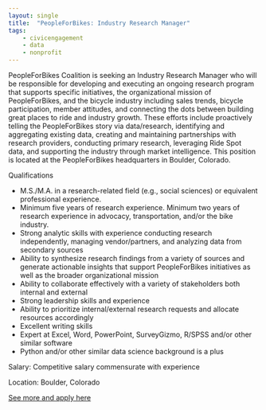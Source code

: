 ```yaml
---
layout: single
title:  "PeopleForBikes: Industry Research Manager"
tags: 
    - civicengagement
    - data
    - nonprofit
---
```


PeopleForBikes Coalition is seeking an Industry Research Manager who will be responsible for developing and executing an ongoing research program that supports specific initiatives, the organizational mission of PeopleForBikes, and the bicycle industry including sales trends, bicycle participation, member attitudes, and connecting the dots between building great places to ride and industry growth.  These efforts include proactively telling the PeopleForBikes story via data/research, identifying and aggregating existing data, creating and maintaining partnerships with research providers, conducting primary research, leveraging Ride Spot data, and supporting the industry through market intelligence. This position is located at the PeopleForBikes headquarters in Boulder, Colorado.

Qualifications
* M.S./M.A. in a research-related field (e.g., social sciences) or equivalent professional experience.
* Minimum five years of research experience. Minimum two years of research experience in advocacy, transportation, and/or the bike industry.
* Strong analytic skills with experience conducting research independently, managing vendor/partners, and analyzing data from secondary sources
* Ability to synthesize research findings from a variety of sources and generate actionable insights that support PeopleForBikes initiatives as well as the broader organizational mission
* Ability to collaborate effectively with a variety of stakeholders both internal and external
* Strong leadership skills and experience
* Ability to prioritize internal/external research requests and allocate resources accordingly
* Excellent writing skills
* Expert at Excel, Word, PowerPoint, SurveyGizmo, R/SPSS and/or other similar software
* Python and/or other similar data science background is a plus


Salary: Competitive salary commensurate with experience


Location: Boulder, Colorado


[See more and apply here](https://peopleforbikes.org/blog/peopleforbikes-seeks-bicycle-industry-research-manager/)
